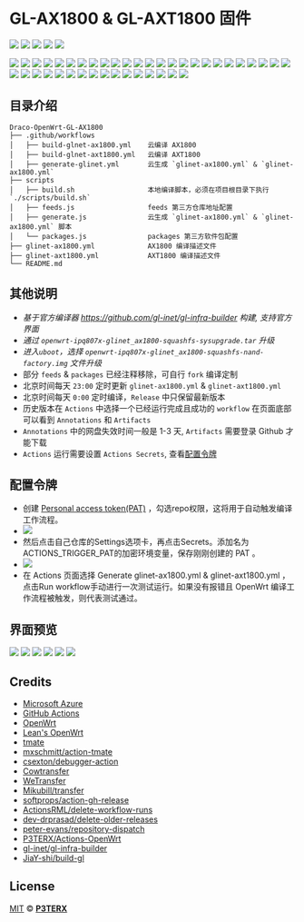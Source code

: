 # GL-AX1800 & GL-AXT1800 固件

[![](https://img.shields.io/github/release-date/Draco-china/Draco-OpenWrt-GL-AX1800?label=固件更新&style=flat-square)](https://github.com/Draco-china/Draco-OpenWrt-GL-AX1800/actions)
[![](https://img.shields.io/badge/仓库地址-点我-brightgreen?style=flat-square)](https://github.com/draco-china/Draco-OpenWrt-GL-AX1800)
[![](https://img.shields.io/badge/固件下载-点我-brightgreen?style=flat-square)](https://github.com/draco-china/Draco-OpenWrt-GL-AX1800/releases)
[![](https://img.shields.io/badge/界面预览-点我-brightgreen?style=flat-square)](#界面预览)
[![](https://img.shields.io/badge/QQ群-303121713-brightgreen?style=flat-square)](https://jq.qq.com/?_wv=1027&k=JVYytZpL)

![](https://img.shields.io/badge/主要功能:-blueviolet.svg?style=flat-square) ![](https://img.shields.io/badge/-OpenClash-blue.svg?style=flat-square) ![](https://img.shields.io/badge/-AdGuard_Home-blue.svg?style=flat-square) ![](https://img.shields.io/badge/-Samba-blue.svg?style=flat-square) ![](https://img.shields.io/badge/-CIFSD-blue.svg?style=flat-square) ![](https://img.shields.io/badge/-FTP-blue.svg?style=flat-square) ![](https://img.shields.io/badge/-SFTP-blue.svg?style=flat-square) ![](https://img.shields.io/badge/-DLNA-blue.svg?style=flat-square) ![](https://img.shields.io/badge/-Aria2-blue.svg?style=flat-square) ![](https://img.shields.io/badge/-Transmission-blue.svg?style=flat-square) ![](https://img.shields.io/badge/-解锁网易云灰色歌曲-blue.svg?style=flat-square) ![](https://img.shields.io/badge/-UPnP-blue.svg?style=flat-square) ![](https://img.shields.io/badge/-京东签到服务-blue.svg?style=flat-square) ![](https://img.shields.io/badge/-IPv6_加速-blue.svg?style=flat-square) ![](https://img.shields.io/badge/-BBR_加速-blue.svg?style=flat-square) ![](https://img.shields.io/badge/-FullCone_NAT_加速-blue.svg?style=flat-square) ![](https://img.shields.io/badge/-SFE_加速-blue.svg?style=flat-square) ![](https://img.shields.io/badge/-HWNAT_加速-blue.svg?style=flat-square) ![](https://img.shields.io/badge/-桥接加速-blue.svg?style=flat-square) ![](https://img.shields.io/badge/-DDNS-blue.svg?style=flat-square) ![](https://img.shields.io/badge/-Docker_容器-blue.svg?style=flat-square) ![](https://img.shields.io/badge/-Frpc_NPS_内网穿透-blue.svg?style=flat-square) ![](https://img.shields.io/badge/-多线多拨-blue.svg?style=flat-square) ![](https://img.shields.io/badge/-负载均衡-blue.svg?style=flat-square) ![](https://img.shields.io/badge/-SQM_Qos-blue.svg?style=flat-square) ![](https://img.shields.io/badge/-文件助手-blue.svg?style=flat-square) ![](https://img.shields.io/badge/-文件浏览器-blue.svg?style=flat-square) ![](https://img.shields.io/badge/-可道云-blue.svg?style=flat-square) ![](https://img.shields.io/badge/-Rclone-blue.svg?style=flat-square) ![](https://img.shields.io/badge/-SmartDNS-blue.svg?style=flat-square) ![](https://img.shields.io/badge/-网络唤醒-blue.svg?style=flat-square) ![](https://img.shields.io/badge/-TTYD_终端-blue.svg?style=flat-square) ![](https://img.shields.io/badge/-迅雷快鸟-blue.svg?style=flat-square) ![](https://img.shields.io/badge/-USB_打印服务器-blue.svg?style=flat-square) ![](https://img.shields.io/badge/-KMS_服务器-blue.svg?style=flat-square) ![](https://img.shields.io/badge/-微信推送-blue.svg?style=flat-square) ![](https://img.shields.io/badge/-上网时间控制-blue.svg?style=flat-square) ![](https://img.shields.io/badge/-WatchCat-blue.svg?style=flat-square) ![](https://img.shields.io/badge/-各种驱动-blue.svg?style=flat-square) ![](https://img.shields.io/badge/-DNS_Filter-blue.svg?style=flat-square) ![](https://img.shields.io/badge/-持续更新中……-blue.svg?style=flat-square)

## 目录介绍

```tree
Draco-OpenWrt-GL-AX1800
├── .github/workflows
│   ├── build-glnet-ax1800.yml    云编译 AX1800
│   ├── build-glnet-axt1800.yml   云编译 AXT1800
│   ├── generate-glinet.yml       云生成 `glinet-ax1800.yml` & `glinet-ax1800.yml`
├── scripts
│   ├── build.sh                  本地编译脚本，必须在项目根目录下执行 `./scripts/build.sh`
│   ├── feeds.js                  feeds 第三方仓库地址配置
│   ├── generate.js               云生成 `glinet-ax1800.yml` & `glinet-ax1800.yml` 脚本
│   └── packages.js               packages 第三方软件包配置
├── glinet-ax1800.yml             AX1800 编译描述文件
├── glinet-axt1800.yml            AXT1800 编译描述文件
└── README.md
```

## 其他说明

- *基于官方编译器 <https://github.com/gl-inet/gl-infra-builder> 构建, 支持官方界面*
- *通过  `openwrt-ipq807x-glinet_ax1800-squashfs-sysupgrade.tar` 升级*
- *进入`uboot`，选择 `openwrt-ipq807x-glinet_ax1800-squashfs-nand-factory.img` 文件升级*
- 部分 `feeds` & `packages` 已经注释移除，可自行 `fork` 编译定制
- 北京时间每天 `23:00` 定时更新 `glinet-ax1800.yml` & `glinet-axt1800.yml`
- 北京时间每天 `0:00` 定时编译，`Release` 中只保留最新版本
- 历史版本在 `Actions` 中选择一个已经运行完成且成功的 `workflow` 在页面底部可以看到 `Annotations` 和 `Artifacts`
- `Annotations` 中的网盘失效时间一般是 1-3 天, `Artifacts` 需要登录 Github 才能下载
- `Actions` 运行需要设置 `Actions Secrets`, 查看[配置令牌](#配置令牌)

## 配置令牌

- 创建 [Personal access token(PAT)](https://github.com/settings/tokens/new) ，勾选repo权限，这将用于自动触发编译工作流程。
- ![](./preview/WX20220711-202547%402x.png)
- 然后点击自己仓库的Settings选项卡，再点击Secrets。添加名为ACTIONS_TRIGGER_PAT的加密环境变量，保存刚刚创建的 PAT 。
- ![](./preview/WX20220711-202739%402x.png)
- 在 Actions 页面选择 Generate glinet-ax1800.yml & glinet-axt1800.yml ，点击Run workflow手动进行一次测试运行。如果没有报错且 OpenWrt 编译工作流程被触发，则代表测试通过。

## 界面预览

![](./preview/WX20220712-093843@2x.png)
![](./preview/WX20220712-093936@2x.png)
![](./preview/WX20220712-093945@2x.png)
![](./preview/WX20220712-093955@2x.png)
![](./preview/WX20220712-094004@2x.png)
![](./preview/WX20220712-094014@2x.png)

## Credits

- [Microsoft Azure](https://azure.microsoft.com)
- [GitHub Actions](https://github.com/features/actions)
- [OpenWrt](https://github.com/openwrt/openwrt)
- [Lean's OpenWrt](https://github.com/coolsnowwolf/lede)
- [tmate](https://github.com/tmate-io/tmate)
- [mxschmitt/action-tmate](https://github.com/mxschmitt/action-tmate)
- [csexton/debugger-action](https://github.com/csexton/debugger-action)
- [Cowtransfer](https://cowtransfer.com)
- [WeTransfer](https://wetransfer.com/)
- [Mikubill/transfer](https://github.com/Mikubill/transfer)
- [softprops/action-gh-release](https://github.com/softprops/action-gh-release)
- [ActionsRML/delete-workflow-runs](https://github.com/ActionsRML/delete-workflow-runs)
- [dev-drprasad/delete-older-releases](https://github.com/dev-drprasad/delete-older-releases)
- [peter-evans/repository-dispatch](https://github.com/peter-evans/repository-dispatch)
- [P3TERX/Actions-OpenWrt](https://github.com/P3TERX/Actions-OpenWrt)
- [gl-inet/gl-infra-builder](https://github.com/gl-inet/gl-infra-builder)
- [JiaY-shi/build-gl](https://github.com/JiaY-shi/build-gl.inet)

## License

[MIT](https://github.com/P3TERX/Actions-OpenWrt/blob/main/LICENSE) © [**P3TERX**](https://p3terx.com)

